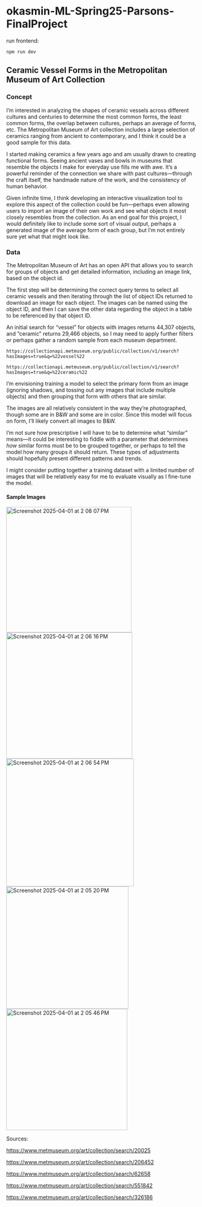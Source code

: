 # okasmin-ML-Spring25-Parsons-FinalProject

run frontend:

```
npm run dev
```

## Ceramic Vessel Forms in the Metropolitan Museum of Art Collection

### Concept

I’m interested in analyzing the shapes of ceramic vessels across different cultures and centuries to determine the most common forms, the least common forms, the overlap between cultures, perhaps an average of forms, etc. The Metropolitan Museum of Art collection includes a large selection of ceramics ranging from ancient to contemporary, and I think it could be a good sample for this data.

I started making ceramics a few years ago and am usually drawn to creating functional forms. Seeing ancient vases and bowls in museums that resemble the objects I make for everyday use fills me with awe. It’s a powerful reminder of the connection we share with past cultures—through the craft itself, the handmade nature of the work, and the consistency of human behavior.

Given infinite time, I think developing an interactive visualization tool to explore this aspect of the collection could be fun—perhaps even allowing users to import an image of their own work and see what objects it most closely resembles from the collection. As an end goal for this project, I would definitely like to include some sort of visual output, perhaps a generated image of the average form of each group, but I’m not entirely sure yet what that might look like.

### Data

The Metropolitan Museum of Art has an open API that allows you to search for groups of objects and get detailed information, including an image link, based on the object id.

The first step will be determining the correct query terms to select all ceramic vessels and then iterating through the list of object IDs returned to download an image for each object. The images can be named using the object ID, and then I can save the other data regarding the object in a table to be referenced by that object ID.

An initial search for “vessel” for objects with images returns 44,307 objects, and “ceramic” returns 29,466 objects, so I may need to apply further filters or perhaps gather a random sample from each museum department.

`https://collectionapi.metmuseum.org/public/collection/v1/search?hasImages=true&q=%22vessel%22`

`https://collectionapi.metmuseum.org/public/collection/v1/search?hasImages=true&q=%22ceramic%22`

I’m envisioning training a model to select the primary form from an image (ignoring shadows, and tossing out any images that include multiple objects) and then grouping that form with others that are similar.

The images are all relatively consistent in the way they’re photographed, though some are in B&W and some are in color. Since this model will focus on form, I’ll likely convert all images to B&W.

I’m not sure how prescriptive I will have to be to determine what “similar” means—it could be interesting to fiddle with a parameter that determines _how_ similar forms must be to be grouped together, or perhaps to tell the model how many groups it should return. These types of adjustments should hopefully present different patterns and trends.

I might consider putting together a training dataset with a limited number of images that will be relatively easy for me to evaluate visually as I fine-tune the model.

#### Sample Images

<img width="332" alt="Screenshot 2025-04-01 at 2 08 07 PM" src="https://github.com/user-attachments/assets/ab515915-b8c8-4725-86ab-3cb7d9511983" />
<img width="334" alt="Screenshot 2025-04-01 at 2 06 16 PM" src="https://github.com/user-attachments/assets/9c34b40c-892d-48be-8870-e9dd4aed46da" />
<img width="338" alt="Screenshot 2025-04-01 at 2 06 54 PM" src="https://github.com/user-attachments/assets/f2a85a60-d518-4bde-af44-a8ff2baa0bc7" />
<img width="324" alt="Screenshot 2025-04-01 at 2 05 20 PM" src="https://github.com/user-attachments/assets/55decde5-0860-41d1-a66b-612790821e1e" />
<img width="321" alt="Screenshot 2025-04-01 at 2 05 46 PM" src="https://github.com/user-attachments/assets/f6bed73a-ef25-4d9e-9693-467a6c41c44b" />

Sources:

https://www.metmuseum.org/art/collection/search/20025

https://www.metmuseum.org/art/collection/search/206452

https://www.metmuseum.org/art/collection/search/62658

https://www.metmuseum.org/art/collection/search/551842

https://www.metmuseum.org/art/collection/search/326186
